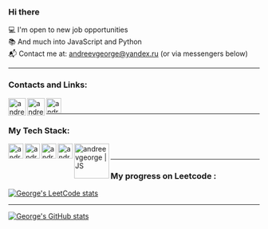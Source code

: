 ### Hi there 

💻   I'm open to new job opportunities<br>
📚   And much into JavaScript and Python<br>
📬   Contact me at: andreevgeorge@yandex.ru (or via messengers below)

---

### Contacts and Links:

[<img align="left" alt="andreevgeorge | Telegram" width="35px" src="https://img.icons8.com/fluency/48/000000/telegram-app.png" />][telegram]
[<img align="left" alt="andreevgeorge | WhatsApp" width="35px" src="https://img.icons8.com/color/48/000000/whatsapp.png" />][whatsapp]
[<img align="left" alt="andreevgeorge | Leetcode" width="30px" src="https://cdn.iconscout.com/icon/free/png-256/leetcode-3521542-2944960.png" />][leetcode]

<br>

---
### My Tech Stack:
[<img align="left" alt="andreevgeorge | JS" width="30px" src="https://cdn.iconscout.com/icon/free/png-256/javascript-2752148-2284965.png" />][js]
[<img align="left" alt="andreevgeorge | JS" width="30px" src="https://d2908q01vomqb2.cloudfront.net/0716d9708d321ffb6a00818614779e779925365c/2020/12/11/ts-logo-512.png" />][ts]
[<img align="left" alt="andreevgeorge | JS" width="30px" src="https://encrypted-tbn0.gstatic.com/images?q=tbn:ANd9GcRhxyQcRd6EYCxC7HI9cF7aqgyTTRNALPl6dA&usqp=CAU" />][react]
[<img align="left" alt="andreevgeorge | JS" width="30px" src="https://cdn3.iconfinder.com/data/icons/logos-and-brands-adobe/512/267_Python-512.png" />][py]
[<img align="left" alt="andreevgeorge | JS" width="70px" src="https://upload.wikimedia.org/wikipedia/commons/thumb/3/3c/Flask_logo.svg/1200px-Flask_logo.svg.png" />][flask]
<br>

---
### My progress on Leetcode :

[![George's LeetCode stats](https://leetcode-stats-six.vercel.app/api?username=andreevgeorge)](https://github.com/andreevgeorge/leetcode-stats)
<br>

---
[![George's GitHub stats](https://github-readme-stats.vercel.app/api?username=andreevgeorge&theme=graywhite)](https://github.com/andreevgeorge/)


[telegram]: https://t.me/georgyandreev
[whatsapp]: https://wa.me/79154571727
[leetcode]: https://leetcode.com/andreevgeorge/
[js]: https://github.com/andreevgeorge/
[ts]: https://github.com/andreevgeorge/
[react]: https://github.com/andreevgeorge/
[py]: https://github.com/andreevgeorge/
[flask]: https://github.com/andreevgeorge/



